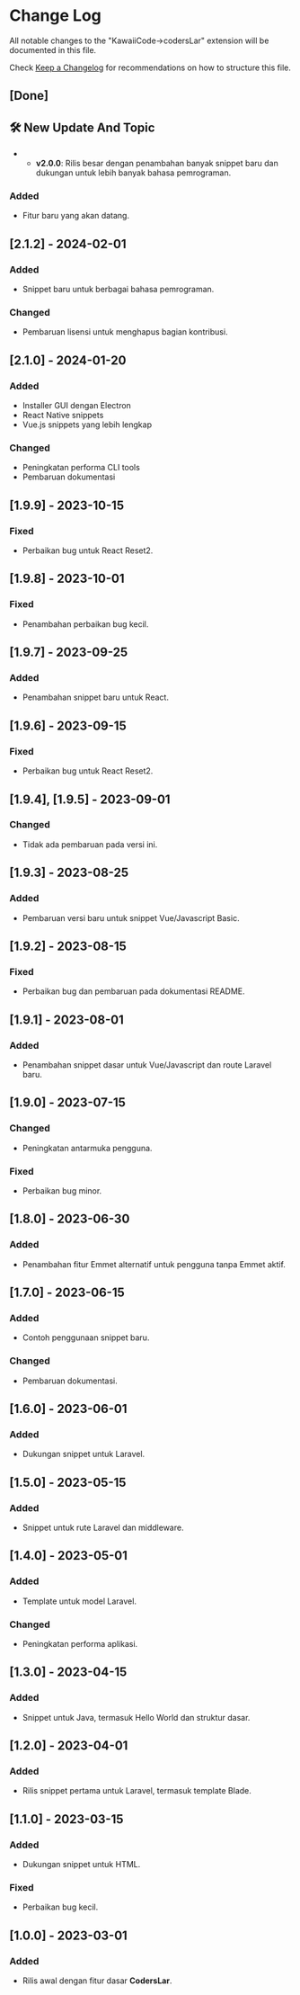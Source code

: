# Change Log

All notable changes to the "KawaiiCode->codersLar" extension will be documented in this file.

Check [Keep a Changelog](http://keepachangelog.com/) for recommendations on how to structure this file.

## [Done]
## 🛠️ New Update And Topic
- - **v2.0.0**: Rilis besar dengan penambahan banyak snippet baru dan dukungan untuk lebih banyak bahasa pemrograman. 
### Added
- Fitur baru yang akan datang.

## [2.1.2] - 2024-02-01

### Added
- Snippet baru untuk berbagai bahasa pemrograman.

### Changed
- Pembaruan lisensi untuk menghapus bagian kontribusi.

## [2.1.0] - 2024-01-20

### Added
- Installer GUI dengan Electron
- React Native snippets
- Vue.js snippets yang lebih lengkap

### Changed
- Peningkatan performa CLI tools
- Pembaruan dokumentasi

## [1.9.9] - 2023-10-15

### Fixed
- Perbaikan bug untuk React Reset2.

## [1.9.8] - 2023-10-01

### Fixed
- Penambahan perbaikan bug kecil.

## [1.9.7] - 2023-09-25

### Added
- Penambahan snippet baru untuk React.

## [1.9.6] - 2023-09-15

### Fixed
- Perbaikan bug untuk React Reset2.

## [1.9.4], [1.9.5] - 2023-09-01

### Changed
- Tidak ada pembaruan pada versi ini.

## [1.9.3] - 2023-08-25

### Added
- Pembaruan versi baru untuk snippet Vue/Javascript Basic.

## [1.9.2] - 2023-08-15

### Fixed
- Perbaikan bug dan pembaruan pada dokumentasi README.

## [1.9.1] - 2023-08-01

### Added
- Penambahan snippet dasar untuk Vue/Javascript dan route Laravel baru.

## [1.9.0] - 2023-07-15

### Changed
- Peningkatan antarmuka pengguna.

### Fixed
- Perbaikan bug minor.

## [1.8.0] - 2023-06-30

### Added
- Penambahan fitur Emmet alternatif untuk pengguna tanpa Emmet aktif.

## [1.7.0] - 2023-06-15

### Added
- Contoh penggunaan snippet baru.

### Changed
- Pembaruan dokumentasi.

## [1.6.0] - 2023-06-01

### Added
- Dukungan snippet untuk Laravel.

## [1.5.0] - 2023-05-15

### Added
- Snippet untuk rute Laravel dan middleware.

## [1.4.0] - 2023-05-01

### Added
- Template untuk model Laravel.

### Changed
- Peningkatan performa aplikasi.

## [1.3.0] - 2023-04-15

### Added
- Snippet untuk Java, termasuk Hello World dan struktur dasar.

## [1.2.0] - 2023-04-01

### Added
- Rilis snippet pertama untuk Laravel, termasuk template Blade.

## [1.1.0] - 2023-03-15

### Added
- Dukungan snippet untuk HTML.

### Fixed
- Perbaikan bug kecil.

## [1.0.0] - 2023-03-01

### Added
- Rilis awal dengan fitur dasar **CodersLar**.
